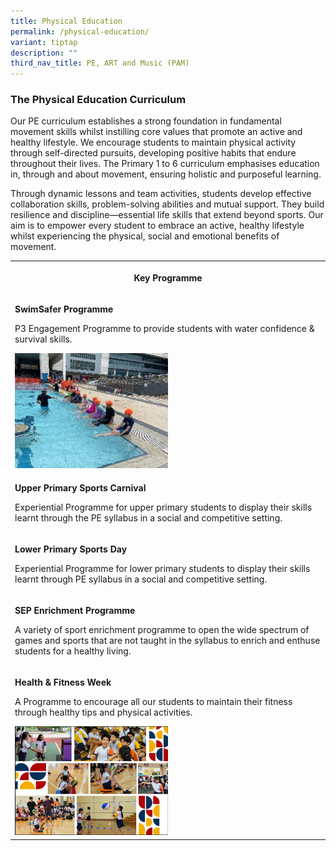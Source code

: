 ```yaml
---
title: Physical Education
permalink: /physical-education/
variant: tiptap
description: ""
third_nav_title: PE, ART and Music (PAM)
---
```

<h3><strong>The Physical Education Curriculum</strong></h3>
<p>Our PE curriculum establishes a strong foundation in fundamental movement
skills whilst instilling core values that promote an active and healthy
lifestyle. We encourage students to maintain physical activity through
self-directed pursuits, developing positive habits that endure throughout
their lives. The Primary 1 to 6 curriculum emphasises education in, through
and about movement, ensuring holistic and purposeful learning.</p>
<p>Through dynamic lessons and team activities, students develop effective
collaboration skills, problem-solving abilities and mutual support. They
build resilience and discipline—essential life skills that extend beyond
sports. Our aim is to empower every student to embrace an active, healthy
lifestyle whilst experiencing the physical, social and emotional benefits
of movement.</p>
<table style="minWidth: 25px">
<colgroup>
<col>
</colgroup>
<tbody>
<tr>
<th rowspan="1" colspan="1">
<p>Key Programme</p>
</th>
</tr>
<tr>
<td rowspan="1" colspan="1">
<p><strong>SwimSafer Programme</strong>
</p>
<p>P3 Engagement Programme to provide students with water confidence &amp;
survival skills.</p>
<div class="isomer-image-wrapper">
<img style="width: 50%;" height="auto" width="100%" alt="" src="/images/PE_1.jpg">
</div>
</td>
</tr>
<tr>
<td rowspan="1" colspan="1">
<p></p>
<p><strong>Upper Primary Sports Carnival</strong>
</p>
<p>Experiential Programme for upper primary students to display their skills
learnt through the PE syllabus in a social and competitive setting.</p>
</td>
</tr>
<tr>
<td rowspan="1" colspan="1">
<p></p>
<p><strong>Lower Primary Sports Day</strong>
</p>
<p>Experiential Programme for lower primary students to display their skills
learnt through PE syllabus in a social and competitive setting.</p>
</td>
</tr>
<tr>
<td rowspan="1" colspan="1">
<p></p>
<p><strong>SEP Enrichment Programme</strong>
</p>
<p>A variety of sport enrichment programme to open the wide spectrum of games
and sports that are not taught in the syllabus to enrich and enthuse students
for a healthy living.</p>
</td>
</tr>
<tr>
<td rowspan="1" colspan="1">
<p></p>
<p><strong>Health &amp; Fitness Week</strong>
</p>
<p>A Programme to encourage all our students to maintain their fitness through
healthy tips and physical activities.</p>
<div class="isomer-image-wrapper">
<img style="width: 50%;" height="auto" width="100%" alt="" src="/images/PE_2.png">
</div>
</td>
</tr>
</tbody>
</table>
<h3></h3>
<p></p>